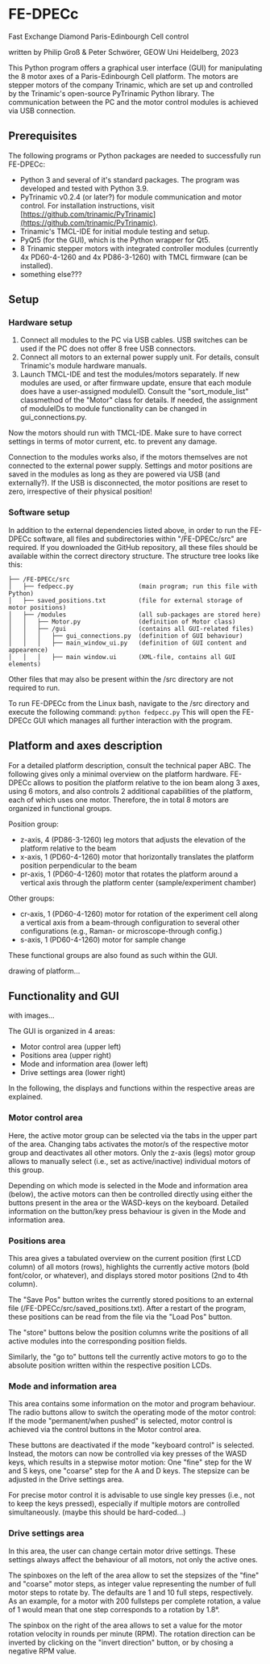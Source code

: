 # FE-DPECc
Fast Exchange Diamond Paris-Edinbourgh Cell control

written by Philip Groß & Peter Schwörer, GEOW Uni Heidelberg, 2023

This Python program offers a graphical user interface (GUI) for manipulating the 8 motor axes of a Paris-Edinbourgh Cell platform. The motors are stepper motors of the company Trinamic, which are set up and controlled by the Trinamic's open-source PyTrinamic Python library. The communication between the PC and the motor control modules is achieved via USB connection.


## Prerequisites

The following programs or Python packages are needed to successfully run FE-DPECc:

- Python 3 and several of it's standard packages. The program was developed and tested with Python 3.9.
- PyTrinamic v0.2.4 (or later?) for module communication and motor control. For installation instructions, visit [https://github.com/trinamic/PyTrinamic](https://github.com/trinamic/PyTrinamic).
- Trinamic's TMCL-IDE for initial module testing and setup.
- PyQt5 (for the GUI), which is the Python wrapper for Qt5.
- 8 Trinamic stepper motors with integrated controller modules (currently 4x PD60-4-1260 and 4x PD86-3-1260) with TMCL firmware (can be installed).
- something else???


## Setup

### Hardware setup

1. Connect all modules to the PC via USB cables. USB switches can be used if the PC does not offer 8 free USB connectors.
2. Connect all motors to an external power supply unit. For details, consult Trinamic's module hardware manuals.
3. Launch TMCL-IDE and test the modules/motors separately. If new modules are used, or after firmware update, ensure that each module does have a user-assigned moduleID. Consult the "sort_module_list" classmethod of the "Motor" class for details. If needed, the assignment of moduleIDs to module functionality can be changed in gui_connections.py.

Now the motors should run with TMCL-IDE. Make sure to have correct settings in terms of motor current, etc. to prevent any damage.

Connection to the modules works also, if the motors themselves are not connected to the external power supply. Settings and motor positions are saved in the modules as long as they are powered via USB (and externally?). If the USB is disconnected, the motor positions are reset to zero, irrespective of their physical position!

### Software setup

In addition to the external dependencies listed above, in order to run the FE-DPECc software, all files and subdirectories within "/FE-DPECc/src" are required. If you downloaded the GitHub repository, all these files should be available within the correct directory structure. The structure tree looks like this:

```
├── /FE-DPECc/src
│   ├── fedpecc.py                  (main program; run this file with Python)
│   ├── saved_positions.txt         (file for external storage of motor positions)
│   ├── /modules                    (all sub-packages are stored here)
│   │   ├── Motor.py                (definition of Motor class)
│   │   ├── /gui                    (contains all GUI-related files)
│   │   │   ├── gui_connections.py  (definition of GUI behaviour)
│   │   │   ├── main_window_ui.py   (definition of GUI content and appearence)
│   │   │   ├── main window.ui      (XML-file, contains all GUI elements)
```
        
Other files that may also be present within the /src directory are not required to run.

To run FE-DPECc from the Linux bash, navigate to the /src directory and execute the following command:
`python fedpecc.py`
This will open the FE-DPECc GUI which manages all further interaction with the program.

## Platform and axes description
For a detailed platform description, consult the technical paper ABC. The following gives only a minimal overview on the platform hardware. FE-DPECc allows to position the platform relative to the ion beam along 3 axes, using 6 motors, and also controls 2 additional capabilities of the platform, each of which uses one motor. Therefore, the in total 8 motors are organized in functional groups.

Position group:

- z-axis, 4 (PD86-3-1260) leg motors that adjusts the elevation of the platform relative to the beam
- x-axis, 1 (PD60-4-1260) motor that horizontally translates the platform position perpendicular to the beam
- pr-axis, 1 (PD60-4-1260) motor that rotates the platform around a vertical axis through the platform center (sample/experiment chamber)

Other groups:

- cr-axis, 1 (PD60-4-1260) motor for rotation of the experiment cell along a vertical axis from a beam-through configuration to several other configurations (e.g., Raman- or microscope-through config.)
- s-axis, 1 (PD60-4-1260) motor for sample change

These functional groups are also found as such within the GUI.

drawing of platform...


## Functionality and GUI
with images...

The GUI is organized in 4 areas:

- Motor control area (upper left)
- Positions area (upper right)
- Mode and information area (lower left)
- Drive settings area (lower right)

In the following, the displays and functions within the respective areas are explained.

### Motor control area
Here, the active motor group can be selected via the tabs in the upper part of the area. Changing tabs activates the motor/s of the respective motor group and deactivates all other motors. Only the z-axis (legs) motor group allows to manually select (i.e., set as active/inactive) individual motors of this group.

Depending on which mode is selected in the Mode and information area (below), the active motors can then be controlled directly using either the buttons present in the area or the WASD-keys on the keyboard. Detailed information on the button/key press behaviour is given in the Mode and information area.

### Positions area
This area gives a tabulated overview on the current position (first LCD column) of all motors (rows), highlights the currently active motors (bold font/color, or whatever), and displays stored motor positions (2nd to 4th column). 

The "Save Pos" button writes the currently stored positions to an external file (/FE-DPECc/src/saved_positions.txt). After a restart of the program, these positions can be read from the file via the "Load Pos" button.

The "store" buttons below the position columns write the positions of all active modules into the corresponding position fields.

Similarly, the "go to" buttons tell the currently active motors to go to the absolute position written within the respective position LCDs. 

### Mode and information area
This area contains some information on the motor and program behaviour. The radio buttons allow to switch the operating mode of the motor control: If the mode "permanent/when pushed" is selected, motor control is achieved via the control buttons in the Motor control area. 

These buttons are deactivated if the mode "keyboard control" is selected. Instead, the motors can now be controlled via key presses of the WASD keys, which results in a stepwise motor motion: One "fine" step for the W and S keys, one "coarse" step for the A and D keys. The stepsize can be adjusted in the Drive settings area.

For precise motor control it is advisable to use single key presses (i.e., not to keep the keys pressed), especially if multiple motors are controlled simultaneously. (maybe this should be hard-coded...)

### Drive settings area
In this area, the user can change certain motor drive settings. These settings always affect the behaviour of all motors, not only the active ones. 

The spinboxes on the left of the area allow to set the stepsizes of the "fine" and "coarse" motor steps, as integer value representing the number of full motor steps to rotate by. The defaults are 1 and 10 full steps, respectively. As an example, for a motor with 200 fullsteps per complete rotation, a value of 1 would mean that one step corresponds to a rotation by 1.8°.

The spinbox on the right of the area allows to set a value for the motor rotation velocity in rounds per minute (RPM). The rotation direction can be inverted by clicking on the "invert direction" button, or by chosing a negative RPM value.



